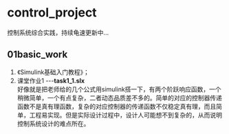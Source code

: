 # control_project
控制系统综合实践，持续龟速更新中...
## 01basic_work  
1. 《Simulink基础入门教程》；  
2. 课堂作业1 ---**task1_1.slx**  
好像就是把老师给的几个公式用simulink搭一下，有两个阶跃响应函数，一个稍微简单，一个有点复杂，二者动态品质差不多的。简单的对应的控制器传递函数不是真有理函数，复杂的对应控制器的传递函数不仅稳定真有理，而且简单，工程易实现。但是实际设计过程中，设计人可能想不到复杂的，从而说明控制系统设计的难点所在。